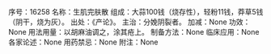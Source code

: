 序号：16258
名称：生肌完肤散
组成：大蒜100钱（烧存性），轻粉11钱，莽草5钱（阴干，烧为灰）。
出处：《产论》。
主治：分娩阴裂者。
加减：None
功效：None
用法用量：以胡麻油调之，涂其疮上。
制备方法：None
临床应用：None
各家论述：None
用药禁忌：None
附注：None
